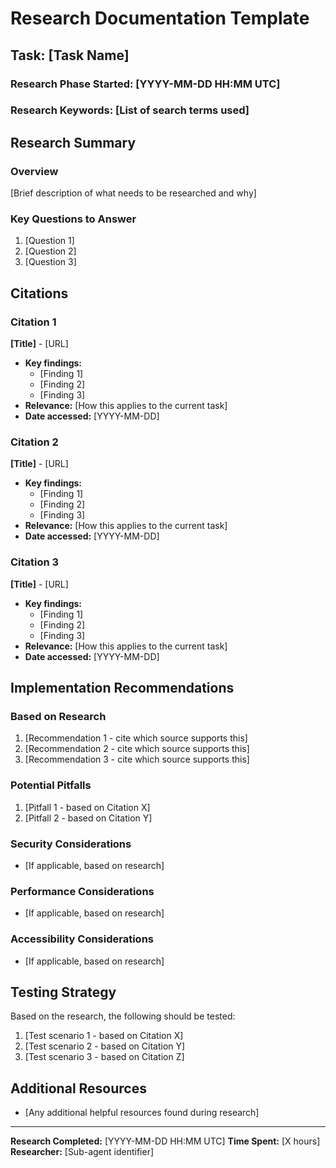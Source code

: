 # Research Documentation Template

## Task: [Task Name]
### Research Phase Started: [YYYY-MM-DD HH:MM UTC]
### Research Keywords: [List of search terms used]

## Research Summary

### Overview
[Brief description of what needs to be researched and why]

### Key Questions to Answer
1. [Question 1]
2. [Question 2]
3. [Question 3]

## Citations

### Citation 1
**[Title]** - [URL]
- **Key findings:** 
  - [Finding 1]
  - [Finding 2]
  - [Finding 3]
- **Relevance:** [How this applies to the current task]
- **Date accessed:** [YYYY-MM-DD]

### Citation 2
**[Title]** - [URL]
- **Key findings:** 
  - [Finding 1]
  - [Finding 2]
  - [Finding 3]
- **Relevance:** [How this applies to the current task]
- **Date accessed:** [YYYY-MM-DD]

### Citation 3
**[Title]** - [URL]
- **Key findings:** 
  - [Finding 1]
  - [Finding 2]
  - [Finding 3]
- **Relevance:** [How this applies to the current task]
- **Date accessed:** [YYYY-MM-DD]

## Implementation Recommendations

### Based on Research
1. [Recommendation 1 - cite which source supports this]
2. [Recommendation 2 - cite which source supports this]
3. [Recommendation 3 - cite which source supports this]

### Potential Pitfalls
1. [Pitfall 1 - based on Citation X]
2. [Pitfall 2 - based on Citation Y]

### Security Considerations
- [If applicable, based on research]

### Performance Considerations
- [If applicable, based on research]

### Accessibility Considerations
- [If applicable, based on research]

## Testing Strategy
Based on the research, the following should be tested:
1. [Test scenario 1 - based on Citation X]
2. [Test scenario 2 - based on Citation Y]
3. [Test scenario 3 - based on Citation Z]

## Additional Resources
- [Any additional helpful resources found during research]

---
**Research Completed:** [YYYY-MM-DD HH:MM UTC]
**Time Spent:** [X hours]
**Researcher:** [Sub-agent identifier]